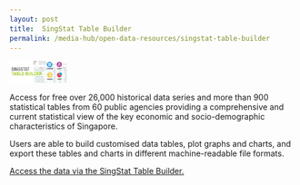 ```yaml
---
layout: post
title:  SingStat Table Builder
permalink: /media-hub/open-data-resources/singstat-table-builder
---
```


<div style="width:20%;display:flex;flex-wrap:wrap;">
  <div style="flex:20%"><a href="https://www.tablebuilder.singstat.gov.sg/publicfacing/mainMenu.action" target="_blank"><img alt="SingStat Table Builder" src="/images/media-hub/open-data-resources/singstat-table-builder.jpeg"></a>
  </div>
</div>

Access for free over 26,000 historical data series and more than 900 statistical tables from 60 public agencies providing a comprehensive and current statistical view of the key economic and socio-demographic characteristics of Singapore. 

Users are able to build customised data tables, plot graphs and charts, and export these tables and charts in different machine-readable file formats.

<a href="https://www.tablebuilder.singstat.gov.sg/publicfacing/mainMenu.action" target="_blank">Access the data via the SingStat Table Builder.</a>
